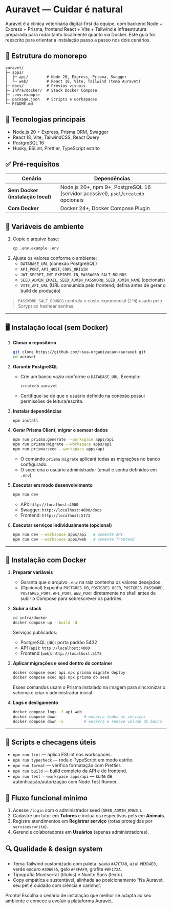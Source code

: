 # Auravet — Cuidar é natural

Auravet é a clínica veterinária digital-first da equipe, com backend Node + Express + Prisma, frontend React + Vite + Tailwind e infraestrutura preparada para rodar tanto localmente quanto via Docker. Este guia foi reescrito para orientar a instalação passo a passo nos dois cenários.

## 📁 Estrutura do monorepo
```
auravet/
├─ apps/
│  ├─ api/        # Node 20, Express, Prisma, Swagger
│  └─ web/        # React 18, Vite, Tailwind (tema Auravet)
├─ docs/          # Prévias visuais
├─ infra/docker/  # Stack Docker Compose
├─ .env.example
├─ package.json   # Scripts e workspaces
└─ README.md
```

## 🧰 Tecnologias principais
- Node.js 20 + Express, Prisma ORM, Swagger
- React 18, Vite, TailwindCSS, React Query
- PostgreSQL 16
- Husky, ESLint, Prettier, TypeScript estrito

## ✅ Pré-requisitos
| Cenário | Dependências |
| ------- | ------------- |
| **Sem Docker (instalação local)** | Node.js 20+, npm 9+, PostgreSQL 16 (servidor acessível), `psql`/`createdb` opcionais |
| **Com Docker** | Docker 24+, Docker Compose Plugin | 

## 🔐 Variáveis de ambiente
1. Copie o arquivo base:
   ```bash
   cp .env.example .env
   ```
2. Ajuste os valores conforme o ambiente:
   - `DATABASE_URL` (conexão PostgreSQL)
   - `API_PORT`, `API_HOST`, `CORS_ORIGIN`
   - `JWT_SECRET`, `JWT_EXPIRES_IN`, `PASSWORD_SALT_ROUNDS`
   - `SEED_ADMIN_EMAIL`, `SEED_ADMIN_PASSWORD`, `SEED_ADMIN_NAME` (opcionais)
   - `VITE_API_URL` (URL consumida pelo frontend; defina antes de gerar o build de produção)

> `PASSWORD_SALT_ROUNDS` controla o custo exponencial (`2^N`) usado pelo Scrypt ao hashear senhas.

---

## 🖥️ Instalação local (sem Docker)
1. **Clonar o repositório**
   ```bash
   git clone https://github.com/<sua-organizacao>/auravet.git
   cd auravet
   ```

2. **Garantir PostgreSQL**
   - Crie um banco vazio conforme o `DATABASE_URL`. Exemplo:
     ```bash
     createdb auravet
     ```
   - Certifique-se de que o usuário definido na conexão possui permissões de leitura/escrita.

3. **Instalar dependências**
   ```bash
   npm install
   ```

4. **Gerar Prisma Client, migrar e semear dados**
   ```bash
   npm run prisma:generate --workspace apps/api
   npm run prisma:migrate --workspace apps/api
   npm run prisma:seed --workspace apps/api
   ```
   - O comando `prisma:migrate` aplicará todas as migrações no banco configurado.
   - O seed cria o usuário administrador (email e senha definidos em `.env`).

5. **Executar em modo desenvolvimento**
   ```bash
   npm run dev
   ```
   - API: `http://localhost:4000`
   - Swagger: `http://localhost:4000/docs`
   - Frontend: `http://localhost:5173`

6. **Executar serviços individualmente (opcional)**
   ```bash
   npm run dev --workspace apps/api   # somente API
   npm run dev --workspace apps/web   # somente frontend
   ```

---

## 🐳 Instalação com Docker
1. **Preparar variáveis**
   - Garanta que o arquivo `.env` na raiz contenha os valores desejados.
   - (Opcional) Exponha `POSTGRES_DB`, `POSTGRES_USER`, `POSTGRES_PASSWORD`, `POSTGRES_PORT`, `API_PORT`, `WEB_PORT` diretamente no shell antes de subir o Compose para sobrescrever os padrões.

2. **Subir a stack**
   ```bash
   cd infra/docker
   docker compose up --build -d
   ```
   Serviços publicados:
   - PostgreSQL (`db`): porta padrão 5432
   - API (`api`): `http://localhost:4000`
   - Frontend (`web`): `http://localhost:5173`

3. **Aplicar migrações e seed dentro do container**
   ```bash
   docker compose exec api npx prisma migrate deploy
   docker compose exec api npx prisma db seed
   ```
   Esses comandos usam o Prisma instalado na imagem para sincronizar o schema e criar o administrador inicial.

4. **Logs e desligamento**
   ```bash
   docker compose logs -f api web
   docker compose down            # encerra todos os serviços
   docker compose down -v         # encerra e remove volume do banco
   ```

---

## 🧪 Scripts e checagens úteis
- `npm run lint` — aplica ESLint nos workspaces.
- `npm run typecheck` — roda o TypeScript em modo estrito.
- `npm run format` — verifica formatação com Prettier.
- `npm run build` — build completo da API e do frontend.
- `npm run test --workspace apps/api` — suite de autenticação/autorização com Node Test Runner.

## 🚀 Fluxo funcional mínimo
1. Acesse `/login` com o administrador seed (`SEED_ADMIN_EMAIL`).
2. Cadastre um tutor em **Tutores** e inclua os respectivos pets em **Animais**.
3. Registre atendimentos em **Registrar serviço** (rotas protegidas por `services:write`).
4. Gerencie colaboradores em **Usuários** (apenas administradores).

## 🔍 Qualidade & design system
- Tema Tailwind customizado com paleta: savia `#A7C7A0`, azul `#B3D4E0`, verde escuro `#3D6655`, gelo `#F8FAF9`, grafite `#0F172A`.
- Tipografia Montserrat (títulos) e Nunito Sans (texto).
- Copy empática e sustentável, alinhada ao posicionamento “Na Auravet, seu pet é cuidado com ciência e carinho”.

Pronto! Escolha o cenário de instalação que melhor se adapta ao seu ambiente e comece a evoluir a plataforma Auravet.

